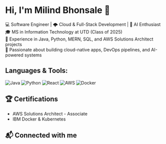 <!--
**Billy-Flowers/Billy-Flowers** is a ✨ _special_ ✨ repository because its `README.md` (this file) appears on your GitHub profile.

Here are some ideas to get you started:

- 🔭 I’m currently working on ...
- 🌱 I’m currently learning ...
- 👯 I’m looking to collaborate on ...
- 🤔 I’m looking for help with ...
- 💬 Ask me about ...
- 📫 How to reach me: ...
- 😄 Pronouns: ...
- ⚡ Fun fact: ...
-->
# Hi, I'm Milind Bhonsale 👋  
💻 Software Engineer | 🌩️ Cloud & Full-Stack Development | 🤖 AI Enthusiast  
🎓 MS in Information Technology at UTD (Class of 2025)  
🌟 Experience in Java, Python, MERN, SQL, and AWS Solutions Architect projects  
🚀 Passionate about building cloud-native apps, DevOps pipelines, and AI-powered systems  

## Languages & Tools:  
![Java](https://img.shields.io/badge/Java-orange?style=for-the-badge&logo=java&logoColor=white)
![Python](https://img.shields.io/badge/Python-blue?style=for-the-badge&logo=python&logoColor=white)
![React](https://img.shields.io/badge/React-20232A?style=for-the-badge&logo=react&logoColor=61DAFB)
![AWS](https://img.shields.io/badge/AWS-%23FF9900?style=for-the-badge&logo=amazon-aws&logoColor=white)
![Docker](https://img.shields.io/badge/Docker-%230db7ed?style=for-the-badge&logo=docker&logoColor=white)

## 🏆 Certifications
- AWS Solutions Architect - Associate
- IBM Docker & Kubernetes

## 📬 Connected with me
[Email]: (mailto:milindbhonsalework@gmail.com)
[LinkedIn]: (https://www.linkedin.com/in/milind-bhonsale/)


<!-- ##📫 Connect with me:  
[LinkedIn](https://www.linkedin.com/in/milind-bhonsale/) | [Portfolio](https://yourportfolio.com) | [Email](mailto:youremail@domain.com)
-->


